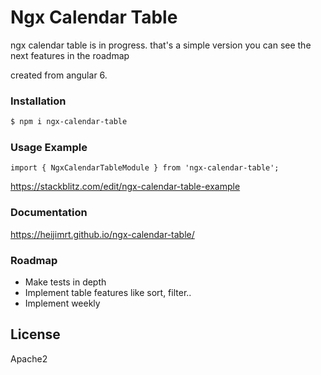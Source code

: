 # Ngx Calendar Table

ngx calendar table is in progress.
that's a simple version you can see the next features in the roadmap

created from angular 6.

### Installation

```sh
$ npm i ngx-calendar-table
```
### Usage Example

`import { NgxCalendarTableModule } from 'ngx-calendar-table';`

https://stackblitz.com/edit/ngx-calendar-table-example

### Documentation

https://heijimrt.github.io/ngx-calendar-table/

### Roadmap

  - Make tests in depth
  - Implement table features like sort, filter..
  - Implement weekly


License
----

Apache2
